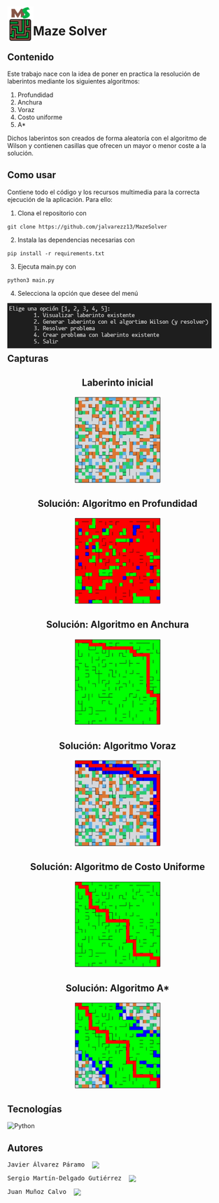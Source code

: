 <img src="https://github.com/jalvarezz13/MazeSolver/blob/master/images/logo.png" width="" height="80" align = "left">

# Maze Solver
## Contenido
Este trabajo nace con la idea de poner en practica la resolución de laberintos mediante los siguientes algoritmos:
  1. Profundidad
  2. Anchura
  3. Voraz
  4. Costo uniforme
  5. A*

Dichos laberintos son creados de forma aleatoría con el algoritmo de Wilson y contienen casillas que ofrecen un mayor o menor coste a la solución.

## Como usar
Contiene todo el código y los recursos multimedia para la correcta ejecución de la aplicación. Para ello:
  1. Clona el repositorio con 
```
git clone https://github.com/jalvarezz13/MazeSolver
```
  2. Instala las dependencias necesarias con
```
pip install -r requirements.txt
```
  3. Ejecuta main.py con
```
python3 main.py
```
  4. Selecciona la opción que desee del menú
<div align="center">
<img src="https://github.com/jalvarezz13/MazeSolver/blob/master/images/menu.png" width="" height="60%" align = "left">
 <br />
</div>
<br />
<br />
<br />
<br />

## Capturas
<div align="center">
<h2>Laberinto inicial</h2>
<img src="https://github.com/jalvarezz13/MazeSolver/blob/master/images/maze.jpg" width="40%" height="">
</div>
<div align="center">
<h2>Solución: Algoritmo en Profundidad</h2>
<img src="https://github.com/jalvarezz13/MazeSolver/blob/master/images/depth.jpg" width="40%" height="">
</div>
<div align="center">
  <h2>Solución: Algoritmo en Anchura</h2>
  <img src="https://github.com/jalvarezz13/MazeSolver/blob/master/images/breadth.jpg" width="40%" height="">
</div>
<div align="center">
  <h2>Solución: Algoritmo Voraz</h2>
  <img src="https://github.com/jalvarezz13/MazeSolver/blob/master/images/greedy.jpg" width="40%" height="">
</div>
<div align="center">
  <h2>Solución: Algoritmo de Costo Uniforme</h2>
  <img src="https://github.com/jalvarezz13/MazeSolver/blob/master/images/uniform.jpg" width="40%" height="">
</div>
<div align="center">
  <h2>Solución: Algoritmo A*</h2>
  <img src="https://github.com/jalvarezz13/MazeSolver/blob/master/images/a.jpg" width="40%" height="">
</div>

## Tecnologías
![Python](https://img.shields.io/badge/python-3670A0?style=for-the-badge&logo=python&logoColor=ffdd54)

## Autores
<pre>Javier Álvarez Páramo  <a align="center" title="Linkedin" href="https://www.linkedin.com/in/javieralpa/"><img align="center" src="https://img.shields.io/badge/linkedin-%230077B5.svg?style=for-the-badge&logo=linkedin&logoColor=white"/></a></pre>
<pre>Sergio Martín-Delgado Gutiérrez  <a align="center" title="Linkedin" href="https://www.linkedin.com/in/sergiomartindg/"><img align="center" src="https://img.shields.io/badge/linkedin-%230077B5.svg?style=for-the-badge&logo=linkedin&logoColor=white"/></a></pre>
<pre>Juan Muñoz Calvo  <a align="center" title="Linkedin" href="https://www.linkedin.com/in/jmunoz00/"><img align="center" src="https://img.shields.io/badge/linkedin-%230077B5.svg?style=for-the-badge&logo=linkedin&logoColor=white"/></a></pre>
